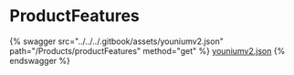 # ProductFeatures

{% swagger src="../../../.gitbook/assets/youniumv2.json" path="/Products/productFeatures" method="get" %}
[youniumv2.json](../../../.gitbook/assets/youniumv2.json)
{% endswagger %}
